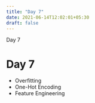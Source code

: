 ```yaml
---
title: "Day 7"
date: 2021-06-14T12:02:01+05:30
draft: false
---
```


Day 7

# Day 7

* Overfitting
* One-Hot Encoding
* Feature Engineering
